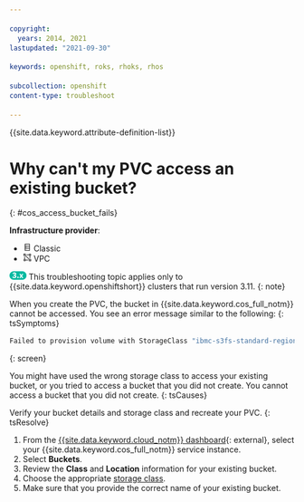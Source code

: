 ```yaml
---

copyright: 
  years: 2014, 2021
lastupdated: "2021-09-30"

keywords: openshift, roks, rhoks, rhos

subcollection: openshift
content-type: troubleshoot

---
```




{{site.data.keyword.attribute-definition-list}}



# Why can't my PVC access an existing bucket?
{: #cos_access_bucket_fails}

**Infrastructure provider**:
* <img src="images/icon-classic.png" alt="Classic infrastructure provider icon" width="15" style="width:15px; border-style: none"/> Classic
* <img src="images/icon-vpc.png" alt="VPC infrastructure provider icon" width="15" style="width:15px; border-style: none"/> VPC


<img src="images/icon-version-311.png" alt="Version 3.11 icon" width="30" style="width:30px; border-style: none"/> This troubleshooting topic applies only to {{site.data.keyword.openshiftshort}} clusters that run version 3.11.
{: note}




When you create the PVC, the bucket in {{site.data.keyword.cos_full_notm}} cannot be accessed. You see an error message similar to the following:
{: tsSymptoms}

```sh
Failed to provision volume with StorageClass "ibmc-s3fs-standard-regional": pvc:1b2345678b69175abc98y873e2:cannot access bucket <bucket_name>: NotFound: Not Found
```
{: screen}


You might have used the wrong storage class to access your existing bucket, or you tried to access a bucket that you did not create. You cannot access a bucket that you did not create.
{: tsCauses}


Verify your bucket details and storage class and recreate your PVC.
{: tsResolve}

1. From the [{{site.data.keyword.cloud_notm}} dashboard](https://cloud.ibm.com/){: external}, select your {{site.data.keyword.cos_full_notm}} service instance.
2. Select **Buckets**.
3. Review the **Class** and **Location** information for your existing bucket.
4. Choose the appropriate [storage class](/docs/containers?topic=containers-object_storage#cos_storageclass_reference).
5. Make sure that you provide the correct name of your existing bucket.






